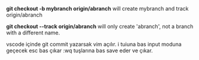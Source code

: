 **git checkout -b mybranch origin/abranch**
will create mybranch and track origin/abranch

**git checkout --track origin/abranch** 
will only create 'abranch', not a branch with a different name.

vscode içinde 
git commit yazarsak vim açılır.
i tuiuna bas input moduna geçecek
esc bas çıkar
:wq   tuşlarına bas save eder ve çıkar.